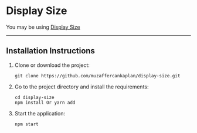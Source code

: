 # **Display Size**

You may be using [Display Size](https://elaborate-sunflower-d6fe8e.netlify.app/)

---

## Installation Instructions

1.  Clone or download the project:

        git clone https://github.com/muzaffercankaplan/display-size.git

2.  Go to the project directory and install the requirements:

        cd display-size
        npm install Or yarn add

3.  Start the application:

        npm start
